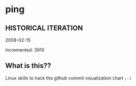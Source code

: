 # ping

## HISTORICAL ITERATION
2008-02-15

Incremented: 3910

## What is this?? 
Linux skills to hack the github commit visualization chart `;-)`
